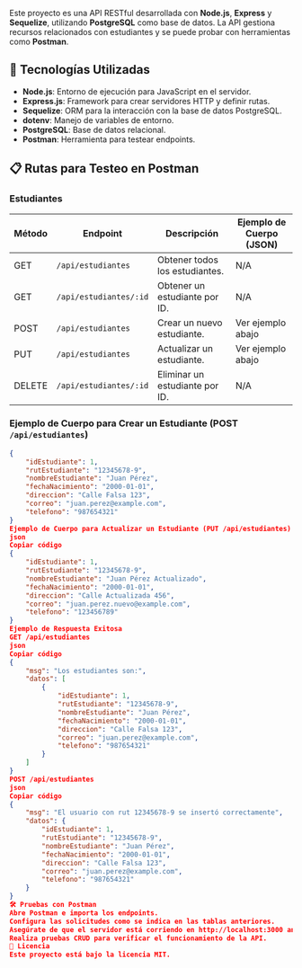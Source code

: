Este proyecto es una API RESTful desarrollada con **Node.js**, **Express** y **Sequelize**, utilizando **PostgreSQL** como base de datos. La API gestiona recursos relacionados con estudiantes y se puede probar con herramientas como **Postman**.

## 🚀 Tecnologías Utilizadas

- **Node.js**: Entorno de ejecución para JavaScript en el servidor.
- **Express.js**: Framework para crear servidores HTTP y definir rutas.
- **Sequelize**: ORM para la interacción con la base de datos PostgreSQL.
- **dotenv**: Manejo de variables de entorno.
- **PostgreSQL**: Base de datos relacional.
- **Postman**: Herramienta para testear endpoints.
## 📋 Rutas para Testeo en Postman

### **Estudiantes**

| **Método** | **Endpoint**             | **Descripción**                  | **Ejemplo de Cuerpo (JSON)** |
|------------|---------------------------|-----------------------------------|------------------------------|
| GET        | `/api/estudiantes`        | Obtener todos los estudiantes.    | N/A                          |
| GET        | `/api/estudiantes/:id`    | Obtener un estudiante por ID.     | N/A                          |
| POST       | `/api/estudiantes`        | Crear un nuevo estudiante.        | Ver ejemplo abajo            |
| PUT        | `/api/estudiantes`        | Actualizar un estudiante.         | Ver ejemplo abajo            |
| DELETE     | `/api/estudiantes/:id`    | Eliminar un estudiante por ID.    | N/A                          |


### Ejemplo de Cuerpo para Crear un Estudiante (POST `/api/estudiantes`)

```json
{
    "idEstudiante": 1,
    "rutEstudiante": "12345678-9",
    "nombreEstudiante": "Juan Pérez",
    "fechaNacimiento": "2000-01-01",
    "direccion": "Calle Falsa 123",
    "correo": "juan.perez@example.com",
    "telefono": "987654321"
}
Ejemplo de Cuerpo para Actualizar un Estudiante (PUT /api/estudiantes)
json
Copiar código
{
    "idEstudiante": 1,
    "rutEstudiante": "12345678-9",
    "nombreEstudiante": "Juan Pérez Actualizado",
    "fechaNacimiento": "2000-01-01",
    "direccion": "Calle Actualizada 456",
    "correo": "juan.perez.nuevo@example.com",
    "telefono": "123456789"
}
Ejemplo de Respuesta Exitosa
GET /api/estudiantes
json
Copiar código
{
    "msg": "Los estudiantes son:",
    "datos": [
        {
            "idEstudiante": 1,
            "rutEstudiante": "12345678-9",
            "nombreEstudiante": "Juan Pérez",
            "fechaNacimiento": "2000-01-01",
            "direccion": "Calle Falsa 123",
            "correo": "juan.perez@example.com",
            "telefono": "987654321"
        }
    ]
}
POST /api/estudiantes
json
Copiar código
{
    "msg": "El usuario con rut 12345678-9 se insertó correctamente",
    "datos": {
        "idEstudiante": 1,
        "rutEstudiante": "12345678-9",
        "nombreEstudiante": "Juan Pérez",
        "fechaNacimiento": "2000-01-01",
        "direccion": "Calle Falsa 123",
        "correo": "juan.perez@example.com",
        "telefono": "987654321"
    }
}
🛠️ Pruebas con Postman
Abre Postman e importa los endpoints.
Configura las solicitudes como se indica en las tablas anteriores.
Asegúrate de que el servidor está corriendo en http://localhost:3000 antes de probar.
Realiza pruebas CRUD para verificar el funcionamiento de la API.
📝 Licencia
Este proyecto está bajo la licencia MIT.
